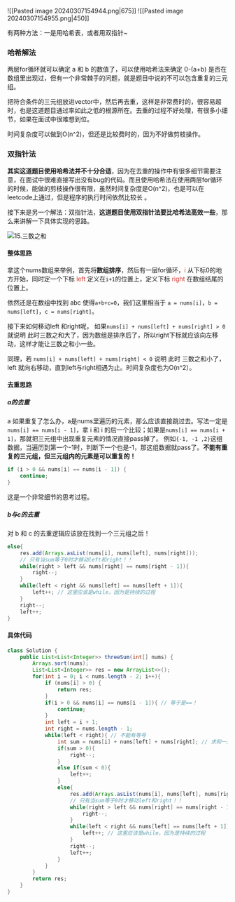 ![[Pasted image 20240307154944.png|675]]
![[Pasted image 20240307154955.png|450]]

有两种方法：一是用哈希表，或者用双指针~

### 哈希解法

两层for循环就可以确定 a 和 b 的数值了，可以使用哈希法来确定 0-(a+b) 是否在数组里出现过，但有一个非常棘手的问题，就是题目中说的不可以包含重复的三元组。

把符合条件的三元组放进vector中，然后再去重，这样是非常费时的，很容易超时，也是这道题目通过率如此之低的根源所在。去重的过程不好处理，有很多小细节，如果在面试中很难想到位。

时间复杂度可以做到O(n^2)，但还是比较费时的，因为不好做剪枝操作。
### 双指针法

**其实这道题目使用哈希法并不十分合适**，因为在去重的操作中有很多细节需要注意，在面试中很难直接写出没有bug的代码。而且使用哈希法在使用两层for循环的时候，能做的剪枝操作很有限，虽然时间复杂度是O(n^2)，也是可以在leetcode上通过，但是程序的执行时间依然比较长 。

接下来是另一个解法：双指针法，**这道题目使用双指针法要比哈希法高效一些**，那么来讲解一下具体实现的思路。

![15.三数之和](https://code-thinking.cdn.bcebos.com/gifs/15.%E4%B8%89%E6%95%B0%E4%B9%8B%E5%92%8C.gif)

#### 整体思路

拿这个nums数组来举例，首先将**数组排序**，然后有一层for循环，<font color="#d83931">i</font> 从下标0的地方开始，同时定一个下标 <font color="#d83931">left</font> 定义在`i+1`的位置上，定义下标 <font color="#d83931">right</font> 在数组结尾的位置上。

依然还是在数组中找到 abc 使得`a+b+c=0`，我们这里相当于 `a = nums[i]`，`b = nums[left]`，`c = nums[right]`。

接下来如何移动left 和right呢， 如果`nums[i] + nums[left] + nums[right] > 0` 就说明 此时三数之和大了，因为数组是排序后了，所以right下标就应该向左移动，这样才能让三数之和小一些。

同理，若 `nums[i] + nums[left] + nums[right] < 0` 说明 此时 三数之和小了，left 就向右移动，直到left与right相遇为止。时间复杂度也为O(n^2）。
#### 去重思路

##### a的去重

a 如果重复了怎么办，a是nums里遍历的元素，那么应该直接跳过去。写法一定是`nums[i] == nums[i - 1]`，拿 i 和 i 的后一个比较；如果是`nums[i] == nums[i + 1]`，那就把三元组中出现重复元素的情况直接pass掉了。 例如`{-1, -1 ,2}`这组数据，当遍历到第一个-1时，判断下一个也是-1，那这组数据就pass了。**不能有重复的三元组，但三元组内的元素是可以重复的！**

```java
if (i > 0 && nums[i] == nums[i - 1]) {
    continue;
}
```

这是一个非常细节的思考过程。
##### b与c的去重

对 b 和 c 的去重逻辑应该放在找到一个三元组之后！

```java
else{
    res.add(Arrays.asList(nums[i], nums[left], nums[right]));
    // 只有当sum等于0时才移动left和right！！
    while(right > left && nums[right] == nums[right - 1]){
        right--;
    }
    while(left < right && nums[left] == nums[left + 1]){
        left++; // 这里应该是while，因为是持续的过程
    }
    right--;
    left++;
}
```  
#### 具体代码

```java
class Solution {
    public List<List<Integer>> threeSum(int[] nums) {
        Arrays.sort(nums);
        List<List<Integer>> res = new ArrayList<>();
        for(int i = 0; i < nums.length - 2; i++){
            if (nums[i] > 0) { 
                return res;
            }
            if(i > 0 && nums[i] == nums[i - 1]){ // 等于是==！
                continue;
            }
            int left = i + 1;
            int right = nums.length - 1;
            while(left < right){ // 不能有等号
                int sum = nums[i] + nums[left] + nums[right]; // 求和一定在函数内部！！
                if(sum > 0){
                    right--;
                }
                else if(sum < 0){
                    left++;
                }
                else{
                    res.add(Arrays.asList(nums[i], nums[left], nums[right]));
                    // 只有当sum等于0时才移动left和right！！
                    while(right > left && nums[right] == nums[right - 1]){
                        right--;
                    }
                    while(left < right && nums[left] == nums[left + 1]){
                        left++; // 这里应该是while，因为是持续的过程
                    }
                    right--;
                    left++;
                }
            }   
        }
        return res;
    }
}
```
